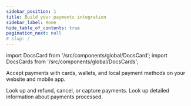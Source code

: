 ```yaml
---
sidebar_position: 1
title: Build your payments integration
sidebar_label: Home
hide_table_of_contents: true
pagination_next: null
# slug: /
---
```


import DocsCard from '/src/components/global/DocsCard';
import DocsCards from '/src/components/global/DocsCards';

<DocsCards>
  <DocsCard header="Accept payments" href="/docs-portal/category/accept-payments">
    <p>Accept payments with cards, wallets, and local payment methods on your website and mobile app.</p>
  </DocsCard>

   <DocsCard header="Manage payments" href="/docs-portal/category/manage-payments">
    <p>Look up and refund, cancel, or capture payments. Look up detailed information about payments processed.</p>
  </DocsCard>
</DocsCards>

